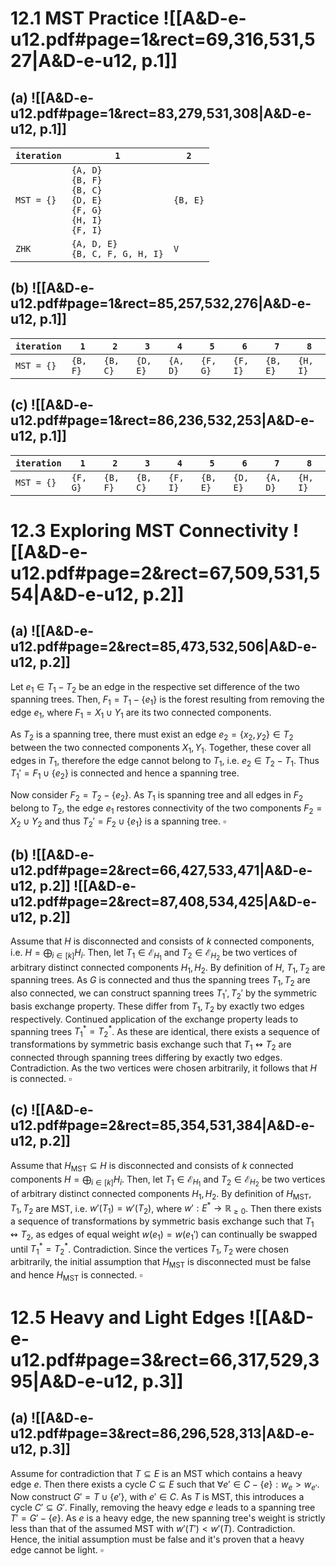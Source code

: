 

# 12.1		MST Practice ![[A&D-e-u12.pdf#page=1&rect=69,316,531,527|A&D-e-u12, p.1]]

## (a) ![[A&D-e-u12.pdf#page=1&rect=83,279,531,308|A&D-e-u12, p.1]]

| `iteration` | `1`                                                                              | `2`          |
| ----------- | -------------------------------------------------------------------------------- | ------------ |
| `MST = {}`  | `{A, D}`<br>`{B, F}`<br>`{B, C}`<br>`{D, E}`<br>`{F, G}`<br>`{H, I}`<br>`{F, I}` | `{B, E}`<br> |
| `ZHK`       | `{A, D, E}`<br>`{B, C, F, G, H, I}`                                              | `V`          |

## (b) ![[A&D-e-u12.pdf#page=1&rect=85,257,532,276|A&D-e-u12, p.1]]

| `iteration` | `1`      | `2`      | `3`      | `4`      | `5`      | `6`      | `7`      | `8`      |
| ----------- | -------- | -------- | -------- | -------- | -------- | -------- | -------- | -------- |
| `MST = {}`  | `{B, F}` | `{B, C}` | `{D, E}` | `{A, D}` | `{F, G}` | `{F, I}` | `{B, E}` | `{H, I}` |

## (c) ![[A&D-e-u12.pdf#page=1&rect=86,236,532,253|A&D-e-u12, p.1]]

| `iteration` | `1`      | `2`      | `3`      | `4`      | `5`      | `6`      | `7`      | `8`      |
| ----------- | -------- | -------- | -------- | -------- | -------- | -------- | -------- | -------- |
| `MST = {}`  | `{F, G}` | `{B, F}` | `{B, C}` | `{F, I}` | `{B, E}` | `{D, E}` | `{A, D}` | `{H, I}` |

<div class="page-break" style="page-break-before: always;"></div>

# 12.3		Exploring MST Connectivity ![[A&D-e-u12.pdf#page=2&rect=67,509,531,554|A&D-e-u12, p.2]]

## (a) ![[A&D-e-u12.pdf#page=2&rect=85,473,532,506|A&D-e-u12, p.2]]

Let $e_{1} \in T_{1} - T_{2}$ be an edge in the respective set difference of the two spanning trees. Then, $F_{1} = T_{1} - \{ e_{1} \}$ is the forest resulting from removing the edge $e_{1}$, where $F_{1}  = X_{1} \cup Y_{1}$ are its two connected components.

As $T_{2}$ is a spanning tree, there must exist an edge $e_{2} = \{ x_{2}, y_{2} \} \in T_{2}$ between the two connected components $X_{1}, Y_{1}$. Together, these cover all edges in $T_{1}$, therefore the edge cannot belong to $T_{1}$, i.e. $e_{2} \in T_{2} - T_{1}$. Thus $T_{1}' = F_{1} \cup \{ e_{2} \}$ is connected and hence a spanning tree.

Now consider $F_{2} = T_{2} - \{ e_{2} \}$. As $T_{1}$ is spanning tree and all edges in $F_{2}$ belong to $T_{2}$, the edge $e_{1}$ restores connectivity of the two components $F_{2} = X_{2} \cup Y_{2}$ and thus $T_{2}' = F_{2} \cup \{ e_{1} \}$ is a spanning tree.
$\square$

## (b) ![[A&D-e-u12.pdf#page=2&rect=66,427,533,471|A&D-e-u12, p.2]] ![[A&D-e-u12.pdf#page=2&rect=87,408,534,425|A&D-e-u12, p.2]]

Assume that $H$ is disconnected and consists of $k$ connected components, i.e. $H = \bigoplus_{i \in [k]} H_{i}$. Then, let $T_{1} \in \mathcal{E}_{H_{1}}$ and $T_{2} \in \mathcal{E}_{H_{2}}$ be two vertices of arbitrary distinct connected components $H_{1}, H_{2}$. By definition of $H$, $T_{1}, T_{2}$ are spanning trees. As $G$ is connected and thus the spanning trees $T_{1}, T_{2}$ are also connected, we can construct spanning trees $T_{1}', T_{2}'$ by the symmetric basis exchange property. These differ from $T_{1}, T_{2}$ by exactly two edges respectively. Continued application of the exchange property leads to spanning trees $T_{1}^{*} = T_{2}^{*}$. As these are identical, there exists a sequence of transformations by symmetric basis exchange such that $T_{1} \leftrightsquigarrow T_{2}$ are connected through spanning trees differing by exactly two edges. Contradiction. As the two vertices were chosen arbitrarily, it follows that $H$ is connected.
$\square$

## (c) ![[A&D-e-u12.pdf#page=2&rect=85,354,531,384|A&D-e-u12, p.2]]

Assume that $H_{\mathrm{MST}} \subseteq H$ is disconnected and consists of $k$ connected components $H = \bigoplus_{i \in [k]} H_{i}$. Then, let $T_{1} \in \mathcal{E}_{H_{1}}$ and $T_{2} \in \mathcal{E}_{H_{2}}$ be two vertices of arbitrary distinct connected components $H_{1}, H_{2}$. By definition of $H_{\mathrm{MST}}$, $T_{1}, T_{2}$ are MST, i.e. $w'(T_{1}) = w'(T_{2})$, where $w' : E^{*} \to \mathbb{R}_{\geq 0}$. Then there exists a sequence of transformations by symmetric basis exchange such that $T_{1} \leftrightsquigarrow T_{2}$, as edges of equal weight $w(e_{1}) = w(e_{1}')$ can continually be swapped until $T_{1}^{*} = T_{2}^{*}$. Contradiction. Since the vertices $T_{1}, T_{2}$ were chosen arbitrarily, the initial assumption that $H_{\mathrm{MST}}$ is disconnected must be false and hence $H_{\mathrm{MST}}$ is connected.
$\square$

<div class="page-break" style="page-break-before: always;"></div>

# 12.5		Heavy and Light Edges ![[A&D-e-u12.pdf#page=3&rect=66,317,529,395|A&D-e-u12, p.3]]

## (a) ![[A&D-e-u12.pdf#page=3&rect=86,296,528,313|A&D-e-u12, p.3]]

Assume for contradiction that $T \subseteq E$ is an MST which contains a heavy edge $e$. Then there exists a cycle $C \subseteq E$ such that $\forall e' \in C - \{ e \} : w_{e} > w_{e'}$. Now construct $G' = T \cup \{ e' \}$, with $e' \in C$. As $T$ is MST, this introduces a cycle $C' \subseteq G'$. Finally, removing the heavy edge $e$ leads to a spanning tree $T' = G' - \{ e \}$. As $e$ is a heavy edge, the new spanning tree's weight is strictly less than that of the assumed MST with $w'(T') < w'(T)$. Contradiction. Hence, the initial assumption must be false and it's proven that a heavy edge cannot be light.
$\square$
